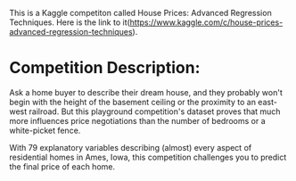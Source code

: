 This is a Kaggle competiton called House Prices: Advanced Regression Techniques. Here is the link to it(https://www.kaggle.com/c/house-prices-advanced-regression-techniques). 

# Competition Description:



Ask a home buyer to describe their dream house, and they probably won't begin with the height of the basement ceiling or the proximity to an east-west railroad. But this playground competition's dataset proves that much more influences price negotiations than the number of bedrooms or a white-picket fence.

With 79 explanatory variables describing (almost) every aspect of residential homes in Ames, Iowa, this competition challenges you to predict the final price of each home.

